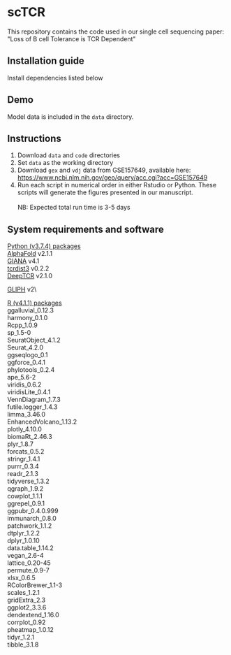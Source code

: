 # scTCR

This repository contains the code used in our single cell sequencing paper: "Loss of B cell Tolerance is TCR Dependent"

## Installation guide
Install dependencies listed below

## Demo
Model data is included in the `data` directory.

## Instructions
1. Download `data` and `code` directories
2. Set `data` as the working directory
3. Download `gex` and `vdj` data from GSE157649, available here: https://www.ncbi.nlm.nih.gov/geo/query/acc.cgi?acc=GSE157649
4. Run each script in numerical order in either Rstudio or Python.  These scripts will generate the figures presented in our manuscript.\
\
NB: Expected total run time is 3-5 days

## System requirements and software

<ins>Python (v3.7.4) packages</ins>\
[AlphaFold](https://github.com/deepmind/alphafold) v2.1.1\
[GIANA](https://github.com/s175573/GIANA) v4.1\
[tcrdist3](https://github.com/kmayerb/tcrdist3) v0.2.2\
[DeepTCR](https://github.com/sidhomj/DeepTCR) v2.1.0


[GLIPH](http://50.255.35.37:8080/) v2\

<ins>R (v4.1.1) packages</ins>\
ggalluvial_0.12.3\
harmony_0.1.0\
Rcpp_1.0.9\
sp_1.5-0               
SeuratObject_4.1.2   
Seurat_4.2.0          
ggseqlogo_0.1    
ggforce_0.4.1     
phylotools_0.2.4   
ape_5.6-2          
viridis_0.6.2      
viridisLite_0.4.1   
VennDiagram_1.7.3    
futile.logger_1.4.3  
limma_3.46.0        
EnhancedVolcano_1.13.2\
plotly_4.10.0       
biomaRt_2.46.3        
plyr_1.8.7         
forcats_0.5.2       
stringr_1.4.1         
purrr_0.3.4       
readr_2.1.3        
tidyverse_1.3.2       
qgraph_1.9.2       
cowplot_1.1.1      
ggrepel_0.9.1         
ggpubr_0.4.0.999    
immunarch_0.8.0     
patchwork_1.1.2       
dtplyr_1.2.2       
dplyr_1.0.10       
data.table_1.14.2     
vegan_2.6-4        
lattice_0.20-45     
permute_0.9-7         
xlsx_0.6.5          
RColorBrewer_1.1-3   
scales_1.2.1          
gridExtra_2.3       
ggplot2_3.3.6       
dendextend_1.16.0     
corrplot_0.92       
pheatmap_1.0.12      
tidyr_1.2.1           
tibble_3.1.8     



